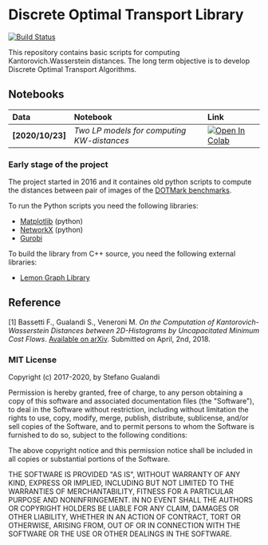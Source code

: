 # Discrete Optimal Transport Library

[![Build Status](https://travis-ci.org/stegua/dotlib.svg?branch=master)](https://travis-ci.org/stegua/dotlib)

This repository contains basic scripts for computing Kantorovich.Wasserstein distances.
The long term objective is to develop Discrete Optimal Transport Algorithms.

## Notebooks

| Data | Notebook | Link |
|:-|:-|:-|
|**[2020/10/23]**|*Two LP models for computing KW-distances*|[![Open In Colab](https://colab.research.google.com/assets/colab-badge.svg)](https://colab.research.google.com/github/stegua/dotlib/blob/master/notebook/KW-Distance_LP_models.ipynb)|

### Early stage of the project
The project started in 2016 and it containes old python scripts to compute the distances 
between pair of images of the [DOTMark benchmarks](http://www.stochastik.math.uni-goettingen.de/index.php?id=215/).

To run the Python scripts you need the following libraries:

* [Matplotlib](https://matplotlib.org/) (python)
* [NetworkX](http://networkx.github.io/) (python)
* [Gurobi](http://www.gurobi.com)

To build the library from C++ source, you need the following external libraries:

* [Lemon Graph Library](http://lemon.cs.elte.hu/trac/lemon)

## Reference
[1] Bassetti F., Gualandi S., Veneroni M. *On the Computation of Kantorovich-Wasserstein Distances between 2D-Histograms by Uncapacitated Minimum Cost Flows*. [Available on arXiv](https://arxiv.org/abs/1804.00445). Submitted on April, 2nd,  2018.


### MIT License
Copyright (c) 2017-2020, by Stefano Gualandi

Permission is hereby granted, free of charge, to any person obtaining a copy
of this software and associated documentation files (the "Software"), to deal
in the Software without restriction, including without limitation the rights
to use, copy, modify, merge, publish, distribute, sublicense, and/or sell
copies of the Software, and to permit persons to whom the Software is
furnished to do so, subject to the following conditions:

The above copyright notice and this permission notice shall be included in all
copies or substantial portions of the Software.

THE SOFTWARE IS PROVIDED "AS IS", WITHOUT WARRANTY OF ANY KIND, EXPRESS OR
IMPLIED, INCLUDING BUT NOT LIMITED TO THE WARRANTIES OF MERCHANTABILITY,
FITNESS FOR A PARTICULAR PURPOSE AND NONINFRINGEMENT. IN NO EVENT SHALL THE
AUTHORS OR COPYRIGHT HOLDERS BE LIABLE FOR ANY CLAIM, DAMAGES OR OTHER
LIABILITY, WHETHER IN AN ACTION OF CONTRACT, TORT OR OTHERWISE, ARISING FROM,
OUT OF OR IN CONNECTION WITH THE SOFTWARE OR THE USE OR OTHER DEALINGS IN THE
SOFTWARE.
